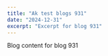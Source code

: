 ```yaml
---
title: "Ak test blogs 931"
date: "2024-12-31"
excerpt: "Excerpt for blog 931"
---
```


Blog content for blog 931